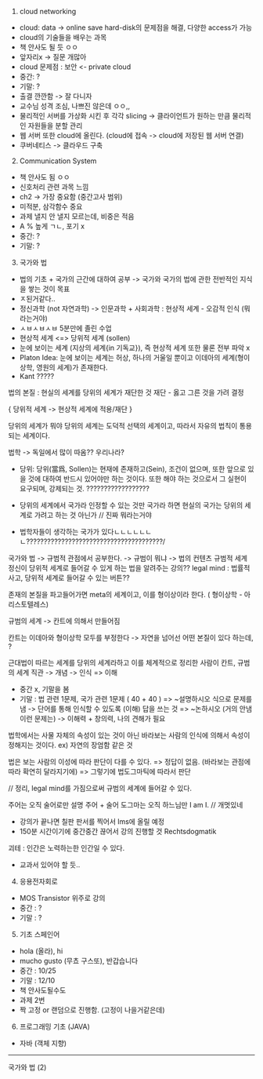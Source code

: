 1. cloud networking
- cloud: data -> online save
            hard-disk의 문제점을 해결, 다양한 access가 가능
- cloud의 기술들을 배우는 과목
- 책 안사도 될 듯 ㅇㅇ
- 앞자리x -> 질문 개많아
- cloud 문제점 : 보안 <- private cloud
- 중간: ?
- 기말: ?
- 출결 깐깐함 -> 잘 다니자
- 교수님 성격 조심, 나쁘진 않은데 ㅇㅇ,,
- 물리적인 서버를 가상화 시킨 후
    각각 slicing -> 클라이언트가 원하는 만큼 물리적인 자원들을 분할 관리
- 웹 서버 또한 cloud에 올린다. (cloud에 접속 -> cloud에 저장된 웹 서버 연결)
- 쿠버네티스 -> 클라우드 구축


2. Communication System
- 책 안사도 됨 ㅇㅇ
- 신호처리 관련 과목 느낌
- ch2 -> 가장 중요함 (중간고사 범위)
- 미적분, 삼각함수 중요
- 과제 낼지 안 낼지 모르는데, 비중은 적음
- A % 높게 ㄱㄴ, 포기 x
- 중간: ?
- 기말: ?


3. 국가와 법
- 법의 기초 + 국가의 근간에 대하여 공부
    -> 국가와 국가의 법에 관한 전반적인 지식을 쌓는 것이 목표
- ㅈ된거같다..
- 정신과학 (not 자연과학) -> 인문과학 + 사회과학 
    : 현상적 세계 - 오감적 인식 (뭐라는거야)
- ㅅㅂㅅㅂㅅㅂ 5분만에 졸린 수업
- 현상적 세계 <=> 당위적 세계 (sollen)
- 눈에 보이는 세계 (지상의 세계{in 기독교}), 즉 현상적 세계 또한 물론 전부 파악 x
- Platon Idea:
    눈에 보이는 세계는 허상, 하나의 거울일 뿐이고
    이데아의 세계(형이상학, 영원의 세계)가 존재한다.
- Kant ?????

법의 본질 : 현실의 세계를 당위의 세계가 재단한 것
    재단 - 옳고 그른 것을 가려 결정

{ 당위적 세계 -> 현상적 세계에 적용/재단 }

당위의 세계가 뭐야
 당위의 세계는 도덕적 선택의 세계이고, 따라서 자유의 법칙이 통용되는 세계이다.

법학 -> 독일에서 많이 따옴?? 우리나라?

- 당위:
    당위(當爲, Sollen)는 현재에 존재하고(Sein), 조건이 없으며, 또한 앞으로 있을 것에 대하여 반드시 있어야만 하는 것이다. 또한 해야 하는 것으로서 그 실현이 요구되며, 강제되는 것.
    ??????????????????

- 당위의 세계에서 국가라 인정할 수 있는 것만 국가라 하면
    현실의 국가는 당위의 세계로 가려고 하는 것 아닌가
    // 진짜 뭐라는거야
- 법학자들이 생각하는 국가가 있다ㄴㄴㄴㄴㄴㄴㄴ???????????????????????????????????????/

국가와 법 -> 규범적 관점에서 공부한다.
            -> 규범이 뭐냐
            -> 법의 컨텐츠
규범적 세계
정신이 당위적 세계로 들어갈 수 있게 하는 법을 알려주는 강의??
legal mind : 법률적 사고, 당위적 세계로 들어갈 수 있는 버튼??

존재의 본질을 파고들어가면 meta의 세계이고, 이를 형이상이라 한다. ( 형이상학 - 아리스토텔레스)

규범의 세계 -> 칸트에 의해서 만들어짐

칸트는 이데아와 형이상학 모두를 부정한다
    -> 자연을 넘어선 어떤 본질이 있다 하는데, ?

근대법이 따르는 세계를 당위의 세계라하고 이를 체계적으로 정리한 사람이 칸트, 규범의 세계
            직관 -> 개념 -> 인식 => 이해
- 중간 x, 기말을 봄
- 기말 : 법 관련 1문제, 국가 관련 1문제 ( 40 + 40 )
    => ~설명하시오 식으로 문제를 냄
    -> 단어를 통해 인식할 수 있도록 (이해) 답을 쓰는 것
    => ~논하시오 (거의 안냄 이런 문제는)
    -> 이해력 + 창의력, 나의 견해가 필요

법학에서는 사물 자체의 속성이 있는 것이 아닌
 바라보는 사람의 인식에 의해서 속성이 정해지는 것이다.
ex) 자연의 장엄함 같은 것

법은 보는 사람의 이성에 따라 판단이 다를 수 있다. => 정답이 없음. (바라보는 관점에 따라 확연히 달라지기에)
    => 그렇기에 법도그마틱에 따라서 판단

// 정리, legal mind를 가짐으로써 규범의 세계에 들어갈 수 있다.

주어는 오직 술어로만 설명
주어 + 술어
도그마는 오직 하느님만
I am I. // 개멋있네
- 강의가 끝나면 칠판 판서를 찍어서 lms에 올릴 예정
- 150분 시간이기에 중간중간 끊어서 강의 진행할 것
Rechtsdogmatik

괴테 : 인간은 노력하는한 인간일 수 있다.
- 교과서 있어야 할 듯..

4. 응용전자회로
- MOS Transistor 위주로 강의
- 중간 : ?
- 기말 : ?

5. 기초 스페인어
- hola (올라), hi
- mucho gusto (무쵸 구스또), 반갑습니다
- 중간 : 10/25
- 기말 : 12/10
- 책 안사도될수도
- 과제 2번
- 짝 고정 or 랜덤으로 진행함. (고정이 나을거같은데)

6. 프로그래밍 기초 (JAVA)
- 자바 (객체 지향)


--------------------
국가와 법 (2)

